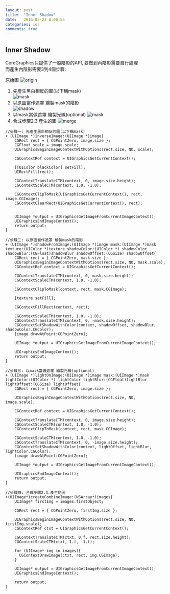 ```yaml
---
layout: post
title:  "Inner Shadow"
date:   2016-05-23 0:00:55
categories: ios
comments: true
---
```


## Inner Shadow

CoreGraphics只提供了一般陰影的API, 要做到內陰影需要自行處理  
而產生內陰影需要3到4個步驟:

原始圖
![origin](http://fengyitsai.github.io/blog/assets/images/innerShadow/origin.png)
1. 先產生黑白相反的圖(以下稱mask)  
![mask](http://fengyitsai.github.io/blog/assets/images/innerShadow/mask.png)
2. 以原圖當作遮罩 繪製mask的陰影  
![shadow](http://fengyitsai.github.io/blog/assets/images/innerShadow/shadow.png)  
3. 以mask當做遮罩 繪製光線(optional)
![mask](http://fengyitsai.github.io/blog/assets/images/innerShadow/light.png)
4. 合成步驟2.3.產生的圖
![merge](http://fengyitsai.github.io/blog/assets/images/innerShadow/merge.png)

  
```obj-c
//步驟一: 先產生黑白相反的圖(以下稱mask)  
+ (UIImage *)inverseImage:(UIImage *)image{
    CGRect rect = { CGPointZero, image.size };
    CGFloat scale = image.scale;
    UIGraphicsBeginImageContextWithOptions(rect.size, NO, scale);
    
    CGContextRef context = UIGraphicsGetCurrentContext();

    [[UIColor blackColor] setFill];
    UIRectFill(rect);
    
    CGContextTranslateCTM(context, 0, image.size.height);
    CGContextScaleCTM(context, 1.0, -1.0);
    
    CGContextClipToMask(UIGraphicsGetCurrentContext(), rect, image.CGImage);
    CGContextClearRect(UIGraphicsGetCurrentContext(), rect);

    
    UIImage *output = UIGraphicsGetImageFromCurrentImageContext();
    UIGraphicsEndImageContext();
    return output;
}
```

```obj-c
//步驟二: 以原圖當作遮罩 繪製mask的陰影
+ (UIImage *)shadowFromImage:(UIImage *)image mask:(UIImage *)mask texture:(UIColor *)texture shadowColor:(UIColor *) shadowColor shadowBlur:(CGFloat)shadowBlur shadowOffset:(CGSize) shadowOffset{
    CGRect rect = { CGPointZero, mask.size };
    UIGraphicsBeginImageContextWithOptions(rect.size, NO, mask.scale);
    CGContextRef context = UIGraphicsGetCurrentContext();

    CGContextTranslateCTM(context, 0, mask.size.height);
    CGContextScaleCTM(context, 1.0, -1.0);

    CGContextClipToMask(context, rect, mask.CGImage);

    [texture setFill];

    CGContextFillRect(context, rect);

    CGContextScaleCTM(context, 1.0, -1.0);
    CGContextTranslateCTM(context, 0, -mask.size.height);
    CGContextSetShadowWithColor(context, shadowOffset, shadowBlur, shadowColor.CGColor);
    [image drawAtPoint:CGPointZero];

    UIImage *output = UIGraphicsGetImageFromCurrentImageContext();

    UIGraphicsEndImageContext();
    return output;
}
```

```obj-c
//步驟三: 以mask當做遮罩 繪製光線(optional)
+ (UIImage *)lightOnImage:(UIImage *)image mask:(UIImage *)mask lightColor:(UIColor *) lightColor lightBlur:(CGFloat)lightBlur lightOffset:(CGSize) lightOffset{
    CGRect rect = { CGPointZero, image.size };

    UIGraphicsBeginImageContextWithOptions(rect.size, NO, image.scale);

    CGContextRef context = UIGraphicsGetCurrentContext();
    
    CGContextTranslateCTM(context, 0, image.size.height);
    CGContextScaleCTM(context, 1.0, -1.0);
    CGContextClipToMask(context, rect, mask.CGImage);

    CGContextScaleCTM(context, 1.0, -1.0);
    CGContextTranslateCTM(context, 0, -image.size.height);
    CGContextSetShadowWithColor(context, lightOffset, lightBlur, lightColor.CGColor);
    [image drawAtPoint:CGPointZero];
    
    UIImage *output = UIGraphicsGetImageFromCurrentImageContext();

    UIGraphicsEndImageContext();
    return output;
}

```


```obj-c
//步驟四: 合成步驟2.3.產生的圖
+(UIImage*)createCombineImage:(NSArray*)images{
    UIImage* firstImg = images.firstObject;
    
    CGRect rect = { CGPointZero, firstImg.size };
    
    UIGraphicsBeginImageContextWithOptions(rect.size, NO, firstImg.scale);
    CGContextRef ctxt = UIGraphicsGetCurrentContext();
    
    CGContextTranslateCTM(ctxt, 0.f, rect.size.height);
    CGContextScaleCTM(ctxt, 1.f, -1.f);
    
    for (UIImage* img in images){
      CGContextDrawImage(ctxt, rect, img.CGImage);
    }
    
    UIImage* output = UIGraphicsGetImageFromCurrentImageContext();
    UIGraphicsEndImageContext();
    
    return output;
}
```
